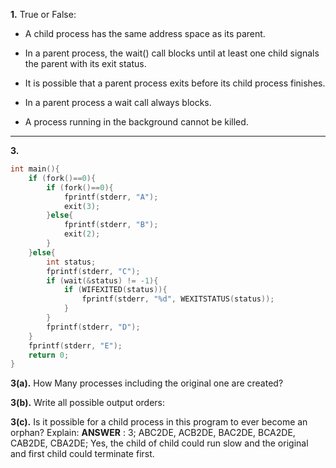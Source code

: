 **1.** True or False:


- A child process has the same address space as its parent.

- In a parent process, the wait() call blocks until at least one child signals the parent with its exit status.

- It is possible that a parent process exits before its child process finishes.

- In a parent process a wait call always blocks.

- A process running in the background cannot be killed.






---
**3.** 
```c
int main(){
    if (fork()==0){
        if (fork()==0){
            fprintf(stderr, "A");
            exit(3);
        }else{
            fprintf(stderr, "B");
            exit(2);
        }
    }else{
        int status;
        fprintf(stderr, "C");
        if (wait(&status) != -1){
            if (WIFEXITED(status)){
                fprintf(stderr, "%d", WEXITSTATUS(status));
            }
        }
        fprintf(stderr, "D");
    }
    fprintf(stderr, "E");
    return 0;
}
```
**3(a).** How Many processes including the original one are created?
 
**3(b).** Write all possible output orders:

**3(c).** Is it possible for a child process in this program to ever become an orphan? Explain:
**ANSWER** : 3; ABC2DE, ACB2DE, BAC2DE, BCA2DE, CAB2DE, CBA2DE; Yes, the child of child could run slow and the original and first child could terminate first.